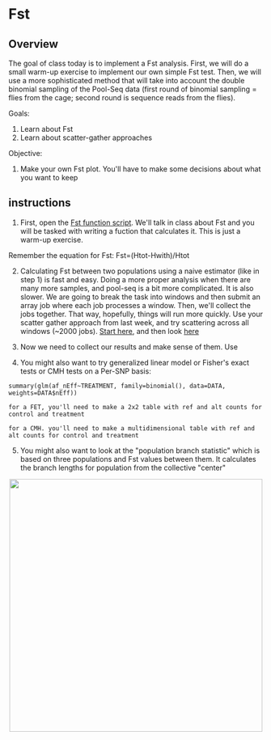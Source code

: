 # **Fst**

## Overview
The goal of class today is to implement a Fst analysis. First, we will do a small warm-up exercise to implement our own simple Fst test. Then, we will use a more sophisticated method that will take into account the double binomial sampling of the Pool-Seq data (first round of binomial sampling = flies from the cage; second round is sequence reads from the flies).

Goals:
1. Learn about Fst
2. Learn about scatter-gather approaches

Objective:
1. Make your own Fst plot. You'll have to make some decisions about what you want to keep

## instructions
1. First, open the [Fst function script](/CompEvoBio_modules/Module_9/Fst_function_template.R). We'll talk in class about Fst and you will be tasked with writing a fuction that calculates it. This is just a warm-up exercise.

Remember the equation for Fst:  Fst=(Htot-Hwith)/Htot

2. Calculating Fst between two populations using a naive estimator (like in step 1) is fast and easy. Doing a more proper analysis when there are many more samples, and pool-seq is a bit more complicated. It is also slower. We are going to break the task into windows and then submit an array job where each job processes a window. Then, we'll collect the jobs together. That way, hopefully, things will run more quickly. Use your scatter gather approach from last week, and try scattering across all windows (~2000 jobs). [Start here](/CompEvoBio_modules/Module_9/Fst_scatter.sh), and then look [here](/CompEvoBio_modules/Module_9/Fst_template.R)

3. Now we need to collect our results and make sense of them. Use

4. You might also want to try generalized linear model or Fisher's exact tests or CMH tests on a Per-SNP basis:
  ```
  summary(glm(af_nEff~TREATMENT, family=binomial(), data=DATA, weights=DATA$nEff))

  for a FET, you'll need to make a 2x2 table with ref and alt counts for control and treatment

  for a CMH. you'll need to make a multidimensional table with ref and alt counts for control and treatment
  ```

5. You might also want to look at the "population branch statistic" which is based on three populations and Fst values between them. It calculates the branch lengths for population from the collective "center"

<p align="center">
  <img src="/Module_9/images/pbs.jpeg" width="500"/>
</p>
